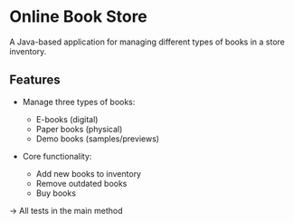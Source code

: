 # Online Book Store

A Java-based application for managing different types of books in a store inventory.

## Features

- Manage three types of books:
  - E-books (digital)
  - Paper books (physical)
  - Demo books (samples/previews)
  
- Core functionality:
  - Add new books to inventory
  - Remove outdated books
  - Buy books

-> All tests in the main method 
